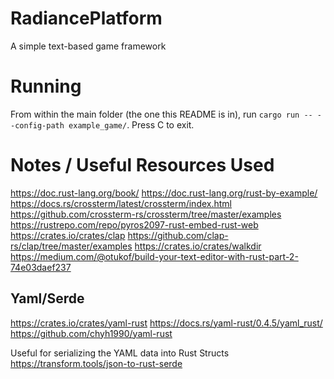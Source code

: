 # RadiancePlatform
A simple text-based game framework

# Running
From within the main folder (the one this README is in), run `cargo run -- --config-path example_game/`. Press C to exit.

# Notes / Useful Resources Used
https://doc.rust-lang.org/book/
https://doc.rust-lang.org/rust-by-example/
https://docs.rs/crossterm/latest/crossterm/index.html
https://github.com/crossterm-rs/crossterm/tree/master/examples
https://rustrepo.com/repo/pyros2097-rust-embed-rust-web
https://crates.io/crates/clap
https://github.com/clap-rs/clap/tree/master/examples
https://crates.io/crates/walkdir
https://medium.com/@otukof/build-your-text-editor-with-rust-part-2-74e03daef237

## Yaml/Serde
https://crates.io/crates/yaml-rust
https://docs.rs/yaml-rust/0.4.5/yaml_rust/
https://github.com/chyh1990/yaml-rust

Useful for serializing the YAML data into Rust Structs
https://transform.tools/json-to-rust-serde






